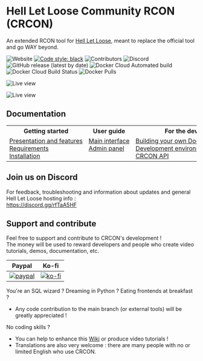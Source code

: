 # Hell Let Loose Community RCON (CRCON)

An extended RCON tool for [Hell Let Loose](https://www.hellletloose.com/), meant to replace the official tool and go WAY beyond.

![Website](https://img.shields.io/website?down_color=red&up_color=orange&up_message=hllrcon.app&url=https%3A%2F%2Fhllrcon.app)
[![Code style: black](https://img.shields.io/badge/code%20style-black-000000.svg)](https://github.com/psf/black)
![Contributors](https://img.shields.io/github/contributors-anon/marechj/hll_rcon_tool)
![Discord](https://img.shields.io/discord/685692524442026020?color=%237289da&label=discord)  
![GitHub release (latest by date)](https://img.shields.io/github/v/release/marechj/hll_rcon_tool)
![Docker Cloud Automated build](https://img.shields.io/docker/automated/cericmathey/hll_rcon_tool)
![Docker Cloud Build Status](https://img.shields.io/docker/image-size/cericmathey/hll_rcon_tool)
![Docker Pulls](https://img.shields.io/docker/pulls/cericmathey/hll_rcon_tool)

![Live view](https://github.com/user-attachments/assets/7178e14e-2f0c-4f32-99fb-7a42568fba85)

![Live view](/images/README_Views_Live_2024-12-27.png)

## Documentation

<table>
  <tbody>
    <tr>
      <th>Getting started</th>
      <th>User guide</th>
      <th>For the devs</th>
      <th>Help</th>
    </tr>
    <tr>
      <td valign="top" nowrap>
        <a href="https://github.com/MarechJ/hll_rcon_tool/wiki/Getting-Started-%E2%80%90-Presentation-and-features">Presentation and features</a><br />
        <a href="https://github.com/MarechJ/hll_rcon_tool/wiki/Getting-Started-%E2%80%90-Requirements">Requirements</a><br />
        <a href="https://github.com/MarechJ/hll_rcon_tool/wiki/Getting-Started-%E2%80%90-Installation#installing-crcon">Installation</a>
      </td>
      <td valign="top" nowrap>
        <a href="https://github.com/MarechJ/hll_rcon_tool/wiki/User-Guide-%E2%80%90-main-interface-%E2%80%90-Home">Main interface</a><br />
        <a href="https://github.com/MarechJ/hll_rcon_tool/wiki/User-Guide-%E2%80%90-Admin-panel">Admin panel</a>
      </td>
      <td valign="top" nowrap>
        <a href="https://github.com/MarechJ/hll_rcon_tool/wiki/Developer-Guides-%E2%80%90-Building-your-own-Docker-images">Building your own Docker images</a><br />
        <a href="https://github.com/MarechJ/hll_rcon_tool/wiki/Developer-Guides-%E2%80%90-Development-environment">Development environment</a><br />
        <a href="https://github.com/MarechJ/hll_rcon_tool/wiki/Developer-Guides-%E2%80%90-CRCON-API">CRCON API</a>
      </td>
      <td valign="top" nowrap>
        <a href="https://github.com/MarechJ/hll_rcon_tool/wiki/Help-%E2%80%90-Common-issues-and-their-solutions">Common issues</a><br />
        <a href="https://github.com/MarechJ/hll_rcon_tool/wiki/Help-%E2%80%90-Report-an-issue">Report an issue</a>
      </td>
    </tr>
  </tbody>
</table>

## Join us on Discord

For feedback, troubleshooting and information about updates and general Hell Let Loose hosting info :  
<https://discord.gg/rfTaA5HF>

## Support and contribute

Feel free to support and contribute to CRCON's development !  
The money will be used to reward developers and people who create video tutorials, demos, documentation, etc.  

| Paypal | Ko-fi |
| --- | --- |
| [![paypal](https://www.paypalobjects.com/en_US/i/btn/btn_donateCC_LG.gif)](https://www.paypal.com/donate?hosted_button_id=56MYGQ2966V7J) | [![ko-fi](https://ko-fi.com/img/githubbutton_sm.svg)](https://ko-fi.com/T6T83KY8H) |

You're an SQL wizard ? Dreaming in Python ? Eating frontends at breakfast ?  
- Any code contribution to the main branch (or external tools) will be greatly appreciated !

No coding skills ?
- You can help to enhance this [Wiki](https://github.com/MarechJ/hll_rcon_tool/wiki/) or produce video tutorials !  
- Translations are also very welcome : there are many people with no or limited English who use CRCON.
